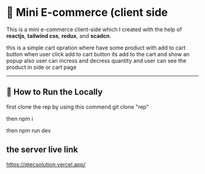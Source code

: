# 🛒 Mini E-commerce (client side

This is a mini e-commerce client-side  which I created with the help of **reactjs**, **tailwind css**, **redux**, and **scadcn**.

this is a simple cart opration where have some product with add to cart button when user click add to cart button its add to the cart and show an popup also user can incress and decress quantity and user can see the product in side or cart page

---

## 🚀 How to Run the Locally

first clone the rep by using this commend git clone "rep"

then npm i

then npm run dev

## the server live link 
https://qtecsolution.vercel.app/

